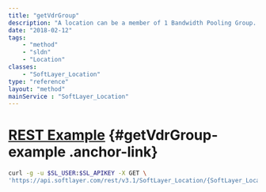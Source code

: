 ```yaml
---
title: "getVdrGroup"
description: "A location can be a member of 1 Bandwidth Pooling Group. This will show which group to which a location belongs."
date: "2018-02-12"
tags:
    - "method"
    - "sldn"
    - "Location"
classes:
    - "SoftLayer_Location"
type: "reference"
layout: "method"
mainService : "SoftLayer_Location"
---
```


# [REST Example](#getVdrGroup-example) <a href="/article/rest/"><i class="fas fa-question"></i></a> {#getVdrGroup-example .anchor-link} 
```bash
curl -g -u $SL_USER:$SL_APIKEY -X GET \
'https://api.softlayer.com/rest/v3.1/SoftLayer_Location/{SoftLayer_LocationID}/getVdrGroup'
```
